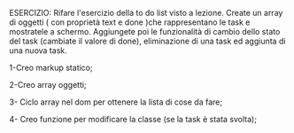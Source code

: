 ESERCIZIO: Rifare l'esercizio della to do list visto a lezione. Create un array di oggetti ( con proprietà text e done )che rappresentano le task e mostratele a schermo. Aggiungete poi le funzionalità di cambio dello stato del task (cambiate il valore di done), eliminazione di una task ed aggiunta di una nuova task.

1-Creo markup statico;

2-Creo array oggetti;

3- Ciclo array nel dom per ottenere la lista di cose da fare;

4- Creo funzione per modificare la classe (se la task è stata svolta);